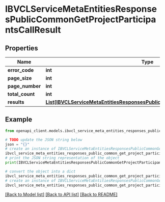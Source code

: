 # IBVCLServiceMetaEntitiesResponsesPublicCommonGetProjectParticipantsCallResult


## Properties

Name | Type | Description | Notes
------------ | ------------- | ------------- | -------------
**error_code** | **int** |  | [optional] 
**page_size** | **int** |  | [optional] 
**page_number** | **int** |  | [optional] 
**total_count** | **int** |  | [optional] 
**results** | [**List[IBVCLServiceMetaEntitiesResponsesPublicCommonGetProjectParticipantsItem]**](IBVCLServiceMetaEntitiesResponsesPublicCommonGetProjectParticipantsItem.md) |  | [optional] 

## Example

```python
from openapi_client.models.ibvcl_service_meta_entities_responses_public_common_get_project_participants_call_result import IBVCLServiceMetaEntitiesResponsesPublicCommonGetProjectParticipantsCallResult

# TODO update the JSON string below
json = "{}"
# create an instance of IBVCLServiceMetaEntitiesResponsesPublicCommonGetProjectParticipantsCallResult from a JSON string
ibvcl_service_meta_entities_responses_public_common_get_project_participants_call_result_instance = IBVCLServiceMetaEntitiesResponsesPublicCommonGetProjectParticipantsCallResult.from_json(json)
# print the JSON string representation of the object
print(IBVCLServiceMetaEntitiesResponsesPublicCommonGetProjectParticipantsCallResult.to_json())

# convert the object into a dict
ibvcl_service_meta_entities_responses_public_common_get_project_participants_call_result_dict = ibvcl_service_meta_entities_responses_public_common_get_project_participants_call_result_instance.to_dict()
# create an instance of IBVCLServiceMetaEntitiesResponsesPublicCommonGetProjectParticipantsCallResult from a dict
ibvcl_service_meta_entities_responses_public_common_get_project_participants_call_result_from_dict = IBVCLServiceMetaEntitiesResponsesPublicCommonGetProjectParticipantsCallResult.from_dict(ibvcl_service_meta_entities_responses_public_common_get_project_participants_call_result_dict)
```
[[Back to Model list]](../README.md#documentation-for-models) [[Back to API list]](../README.md#documentation-for-api-endpoints) [[Back to README]](../README.md)


